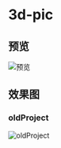 # 3d-pic

## 预览

![预览](https://ldq-first.github.io/3d-pic/)


## 效果图

### oldProject

![oldProject](https://ldq-first.github.io/3d-pic/img/01.jpg)